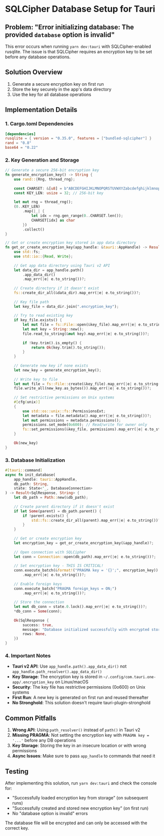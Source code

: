 # SQLCipher Database Setup for Tauri

## Problem: "Error initializing database: The provided `database` option is invalid"

This error occurs when running `yarn dev:tauri` with SQLCipher-enabled rusqlite. The issue is that SQLCipher requires an encryption key to be set before any database operations.

## Solution Overview

1. Generate a secure encryption key on first run
2. Store the key securely in the app's data directory
3. Use the key for all database operations

## Implementation Details

### 1. Cargo.toml Dependencies

```toml
[dependencies]
rusqlite = { version = "0.35.0", features = ["bundled-sqlcipher"] }
rand = "0.8"
base64 = "0.22"
```

### 2. Key Generation and Storage

```rust
// Generate a secure 256-bit encryption key
fn generate_encryption_key() -> String {
    use rand::{Rng, thread_rng};
    
    const CHARSET: &[u8] = b"ABCDEFGHIJKLMNOPQRSTUVWXYZabcdefghijklmnopqrstuvwxyz0123456789!@#$%^&*()-_=+";
    const KEY_LEN: usize = 32; // 256-bit key
    
    let mut rng = thread_rng();
    (0..KEY_LEN)
        .map(|_| {
            let idx = rng.gen_range(0..CHARSET.len());
            CHARSET[idx] as char
        })
        .collect()
}

// Get or create encryption key stored in app data directory
fn get_or_create_encryption_key(app_handle: &tauri::AppHandle) -> Result<String, String> {
    use std::fs;
    use std::io::{Read, Write};
    
    // Get app data directory using Tauri v2 API
    let data_dir = app_handle.path()
        .app_data_dir()
        .map_err(|e| e.to_string())?;
    
    // Create directory if it doesn't exist
    fs::create_dir_all(&data_dir).map_err(|e| e.to_string())?;
    
    // Key file path
    let key_file = data_dir.join(".encryption_key");
    
    // Try to read existing key
    if key_file.exists() {
        let mut file = fs::File::open(&key_file).map_err(|e| e.to_string())?;
        let mut key = String::new();
        file.read_to_string(&mut key).map_err(|e| e.to_string())?;
        
        if !key.trim().is_empty() {
            return Ok(key.trim().to_string());
        }
    }
    
    // Generate new key if none exists
    let new_key = generate_encryption_key();
    
    // Write key to file
    let mut file = fs::File::create(&key_file).map_err(|e| e.to_string())?;
    file.write_all(new_key.as_bytes()).map_err(|e| e.to_string())?;
    
    // Set restrictive permissions on Unix systems
    #[cfg(unix)]
    {
        use std::os::unix::fs::PermissionsExt;
        let metadata = file.metadata().map_err(|e| e.to_string())?;
        let mut permissions = metadata.permissions();
        permissions.set_mode(0o600); // Read/write for owner only
        fs::set_permissions(&key_file, permissions).map_err(|e| e.to_string())?;
    }
    
    Ok(new_key)
}
```

### 3. Database Initialization

```rust
#[tauri::command]
async fn init_database(
    app_handle: tauri::AppHandle,
    db_path: String, 
    state: State<'_, DatabaseConnection>
) -> Result<SqlResponse, String> {
    let db_path = Path::new(&db_path);
    
    // Create parent directory if it doesn't exist
    if let Some(parent) = db_path.parent() {
        if !parent.exists() {
            std::fs::create_dir_all(parent).map_err(|e| e.to_string())?;
        }
    }
    
    // Get or create encryption key
    let encryption_key = get_or_create_encryption_key(&app_handle)?;
    
    // Open connection with SQLCipher
    let conn = Connection::open(db_path).map_err(|e| e.to_string())?;
    
    // Set encryption key - THIS IS CRITICAL!
    conn.execute_batch(&format!("PRAGMA key = '{}';", encryption_key))
        .map_err(|e| e.to_string())?;
    
    // Enable foreign keys
    conn.execute_batch("PRAGMA foreign_keys = ON;")
        .map_err(|e| e.to_string())?;
    
    // Store the connection
    let mut db_conn = state.0.lock().map_err(|e| e.to_string())?;
    *db_conn = Some(conn);
    
    Ok(SqlResponse {
        success: true,
        message: "Database initialized successfully with encrypted storage".to_string(),
        rows: None,
    })
}
```

### 4. Important Notes

- **Tauri v2 API**: Use `app_handle.path().app_data_dir()` not `app_handle.path_resolver().app_data_dir()`
- **Key Storage**: The encryption key is stored in `~/.config/com.tauri.one-app/.encryption_key` on Linux/macOS
- **Security**: The key file has restrictive permissions (0o600) on Unix systems
- **First Run**: A new key is generated on first run and reused thereafter
- **No Stronghold**: This solution doesn't require tauri-plugin-stronghold

## Common Pitfalls

1. **Wrong API**: Using `path_resolver()` instead of `path()` in Tauri v2
2. **Missing PRAGMA**: Not setting the encryption key with `PRAGMA key = '...'` before any DB operations
3. **Key Storage**: Storing the key in an insecure location or with wrong permissions
4. **Async Issues**: Make sure to pass `app_handle` to commands that need it

## Testing

After implementing this solution, run `yarn dev:tauri` and check the console for:
- "Successfully loaded encryption key from storage" (on subsequent runs)
- "Successfully created and stored new encryption key" (on first run)
- No "database option is invalid" errors

The database file will be encrypted and can only be accessed with the correct key.
